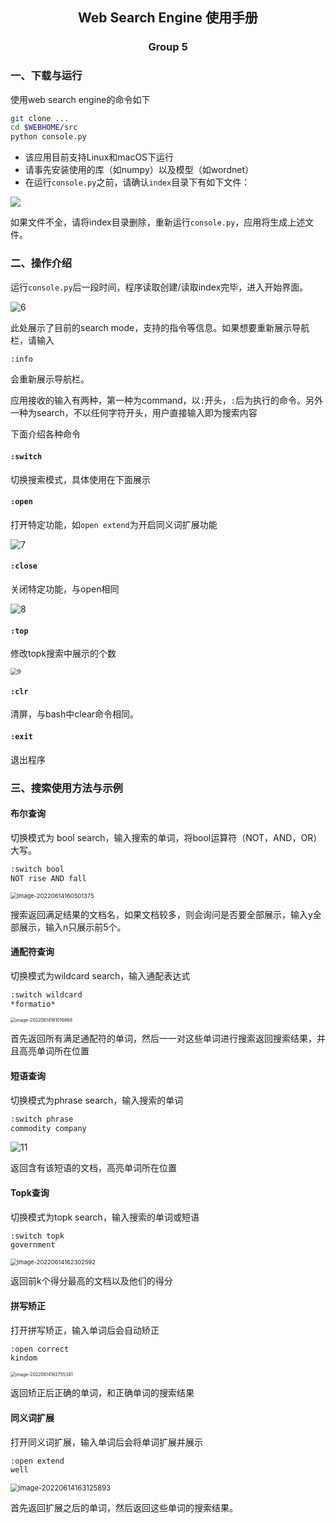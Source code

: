 ## <center> Web Search Engine 使用手册

### <center> Group 5

### 一、下载与运行

使用web search engine的命令如下

```bash
git clone ...
cd $WEBHOME/src 
python console.py
```

- 该应用目前支持Linux和macOS下运行
- 请事先安装使用的库（如numpy）以及模型（如wordnet）
- 在运行`console.py`之前，请确认`index`目录下有如下文件：

![](./image/2.png)

如果文件不全，请将index目录删除，重新运行`console.py`，应用将生成上述文件。

### 二、操作介绍

运行`console.py`后一段时间，程序读取创建/读取index完毕，进入开始界面。

![6](./image/6.png)

此处展示了目前的search  mode，支持的指令等信息。如果想要重新展示导航栏，请输入

```bash
:info
```

会重新展示导航栏。

应用接收的输入有两种，第一种为command，以`:`开头，`:`后为执行的命令。另外一种为search，不以任何字符开头，用户直接输入即为搜索内容

下面介绍各种命令

#### `:switch`

切换搜索模式，具体使用在下面展示

#### `:open`

打开特定功能，如`open extend`为开启同义词扩展功能

![7](./image/7.png)

#### `:close`

关闭特定功能，与open相同

<img src="image\8.png" alt="8"  />

#### `:top`

修改topk搜索中展示的个数

<img src="image\9.png" alt="9" style="zoom: 67%;" />

#### `:clr`

清屏，与bash中clear命令相同。

#### `:exit`

退出程序

### 三、搜索使用方法与示例

#### 布尔查询

切换模式为 bool search，输入搜索的单词，将bool运算符（NOT，AND，OR）大写。

```bash
:switch bool
NOT rise AND fall
```

<img src="image\10.png" alt="image-20220614160501375" style="zoom: 67%;" />

搜索返回满足结果的文档名，如果文档较多，则会询问是否要全部展示，输入y全部展示，输入n只展示前5个。

#### 通配符查询

切换模式为wildcard search，输入通配表达式

```bash
:switch wildcard
*formatio*
```

<img src="image\15.png" alt="image-20220614161016868" style="zoom:50%;" />

首先返回所有满足通配符的单词，然后一一对这些单词进行搜索返回搜索结果，并且高亮单词所在位置

#### 短语查询

切换模式为phrase search，输入搜索的单词

```bash
:switch phrase
commodity company
```

![11](./image/11.png)

返回含有该短语的文档，高亮单词所在位置

#### Topk查询

切换模式为topk search，输入搜索的单词或短语

```bash
:switch topk
government
```

<img src="image\12.png" alt="image-20220614162302592" style="zoom: 67%;" />

返回前k个得分最高的文档以及他们的得分

#### 拼写矫正

打开拼写矫正，输入单词后会自动矫正

```bash
:open correct
kindom
```

<img src="image\13.png" alt="image-20220614162755341" style="zoom:50%;" />

返回矫正后正确的单词，和正确单词的搜索结果

#### 同义词扩展

打开同义词扩展，输入单词后会将单词扩展并展示

```bash
:open extend
well
```

<img src="image\14.png" alt="image-20220614163125893" style="zoom:80%;" />

首先返回扩展之后的单词，然后返回这些单词的搜索结果。